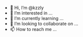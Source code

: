 - 👋 Hi, I’m @kzzly
- 👀 I’m interested in ...
- 🌱 I’m currently learning ...
- 💞️ I’m looking to collaborate on ...
- 📫 How to reach me ...

<!---
kzzly/kzzly is a ✨ special ✨ repository because its `README.md` (this file) appears on your GitHub profile.
You can click the Preview link to take a look at your changes.
--->
